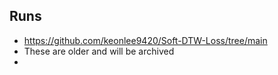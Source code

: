 ## Runs

* https://github.com/keonlee9420/Soft-DTW-Loss/tree/main
* These are older and will be archived
* 
